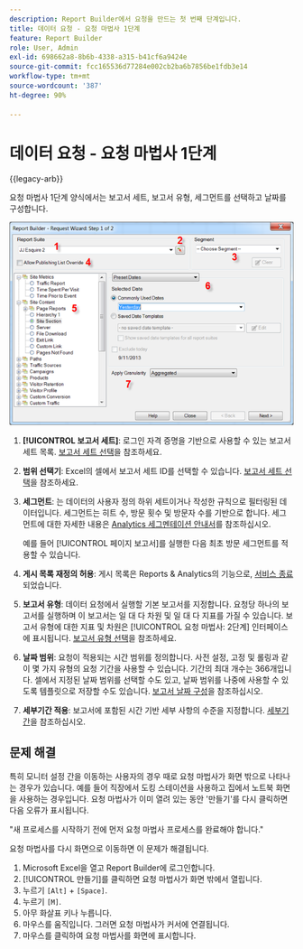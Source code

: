 ```yaml
---
description: Report Builder에서 요청을 만드는 첫 번째 단계입니다.
title: 데이터 요청 - 요청 마법사 1단계
feature: Report Builder
role: User, Admin
exl-id: 698662a8-8b6b-4338-a315-b41cf6a9424e
source-git-commit: fcc165536d77284e002cb2ba6b7856be1fdb3e14
workflow-type: tm+mt
source-wordcount: '387'
ht-degree: 90%

---
```


# 데이터 요청 - 요청 마법사 1단계

{{legacy-arb}}

요청 마법사 1단계 양식에서는 보고서 세트, 보고서 유형, 세그먼트를 선택하고 날짜를 구성합니다.

![요청 마법사: 1단계 양식을 보여 주는 스크린샷](assets/rw1_overview.png)

1. **[!UICONTROL 보고서 세트]**: 로그인 자격 증명을 기반으로 사용할 수 있는 보고서 세트 목록. [보고서 세트 선택](/help/analyze/legacy-report-builder/data-requests/selecting-report-suites/t-select-report-suites.md)을 참조하세요.

1. **범위 선택기**: Excel의 셀에서 보고서 세트 ID를 선택할 수 있습니다. [보고서 세트 선택](/help/analyze/legacy-report-builder/data-requests/selecting-report-suites/t-select-report-suites.md)을 참조하세요.

1. **세그먼트**: 는 데이터의 사용자 정의 하위 세트이거나 작성한 규칙으로 필터링된 데이터입니다. 세그먼트는 히트 수, 방문 횟수 및 방문자 수를 기반으로 합니다. 세그먼트에 대한 자세한 내용은 [Analytics 세그멘테이션 안내서](/help/components/segmentation/seg-home.md)를 참조하십시오.

   예를 들어 [!UICONTROL 페이지 보고서]를 실행한 다음 최초 방문 세그먼트를 적용할 수 있습니다.

1. **게시 목록 재정의 허용**: 게시 목록은 Reports &amp; Analytics의 기능으로, [서비스 종료](https://new.express.adobe.com/webpage/WFCyq7w8kijmB?)되었습니다.

1. **보고서 유형**: 데이터 요청에서 실행할 기본 보고서를 지정합니다. 요청당 하나의 보고서를 실행하며 이 보고서는 일 대 다 차원 및 일 대 다 지표를 가질 수 있습니다. 보고서 유형에 대한 지표 및 차원은 [!UICONTROL 요청 마법사: 2단계] 인터페이스에 표시됩니다. [보고서 유형 선택](/help/analyze/legacy-report-builder/data-requests/c-report-types/select-report-types.md)을 참조하세요.

1. **날짜 범위**: 요청이 적용되는 시간 범위를 정의합니다. 사전 설정, 고정 및 롤링과 같이 몇 가지 유형의 요청 기간을 사용할 수 있습니다. 기간의 최대 개수는 366개입니다. 셀에서 지정된 날짜 범위를 선택할 수도 있고, 날짜 범위를 나중에 사용할 수 있도록 템플릿으로 저장할 수도 있습니다. [보고서 날짜 구성](/help/analyze/legacy-report-builder/data-requests/configuring-report-dates/custom-calendar.md)을 참조하십시오.

1. **세부기간 적용**: 보고서에 포함된 시간 기반 세부 사항의 수준을 지정합니다. [세부기간](/help/analyze/legacy-report-builder/data-requests/configuring-report-dates/granularity.md)을 참조하십시오.

## 문제 해결

특히 모니터 설정 간을 이동하는 사용자의 경우 때로 요청 마법사가 화면 밖으로 나타나는 경우가 있습니다. 예를 들어 직장에서 도킹 스테이션을 사용하고 집에서 노트북 화면을 사용하는 경우입니다. 요청 마법사가 이미 열려 있는 동안 &#39;만들기&#39;를 다시 클릭하면 다음 오류가 표시됩니다.

&quot;새 프로세스를 시작하기 전에 먼저 요청 마법사 프로세스를 완료해야 합니다.&quot;

요청 마법사를 다시 화면으로 이동하면 이 문제가 해결됩니다.

1. Microsoft Excel을 열고 Report Builder에 로그인합니다.
2. [!UICONTROL 만들기]를 클릭하면 요청 마법사가 화면 밖에서 열립니다.
3. 누르기 `[Alt]` + `[Space]`.
4. 누르기 `[M]`.
5. 아무 화살표 키나 누릅니다.
6. 마우스를 움직입니다. 그러면 요청 마법사가 커서에 연결됩니다.
7. 마우스를 클릭하여 요청 마법사를 화면에 표시합니다.
